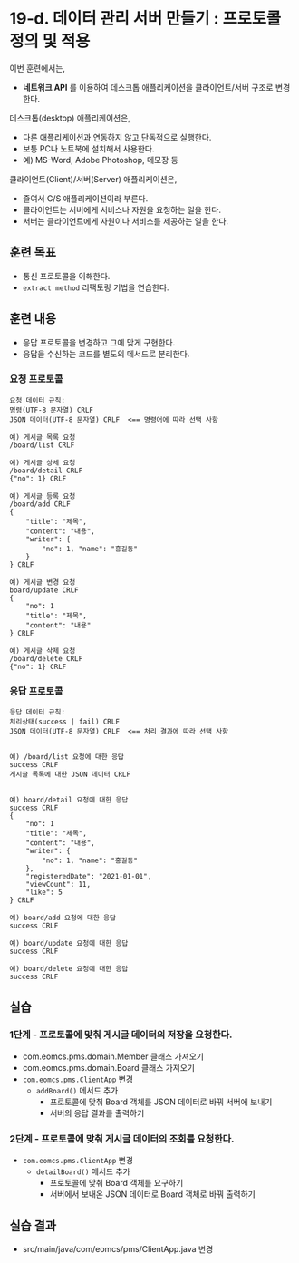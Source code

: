 # 19-d. 데이터 관리 서버 만들기 : 프로토콜 정의 및 적용


이번 훈련에서는,
- **네트워크 API** 를 이용하여 데스크톱 애플리케이션을 클라이언트/서버 구조로 변경한다.

데스크톱(desktop) 애플리케이션은,
- 다른 애플리케이션과 연동하지 않고 단독적으로 실행한다.
- 보통 PC나 노트북에 설치해서 사용한다.
- 예) MS-Word, Adobe Photoshop, 메모장 등

클라이언트(Client)/서버(Server) 애플리케이션은,
- 줄여서 C/S 애플리케이션이라 부른다.
- 클라이언트는 서버에게 서비스나 자원을 요청하는 일을 한다.
- 서버는 클라이언트에게 자원이나 서비스를 제공하는 일을 한다.


## 훈련 목표
- 통신 프로토콜을 이해한다.
- `extract method` 리팩토링 기법을 연습한다.

## 훈련 내용
- 응답 프로토콜을 변경하고 그에 맞게 구현한다.
- 응답을 수신하는 코드를 별도의 메서드로 분리한다.

### 요청 프로토콜

```
요청 데이터 규칙: 
명령(UTF-8 문자열) CRLF
JSON 데이터(UTF-8 문자열) CRLF  <== 명령어에 따라 선택 사항

예) 게시글 목록 요청
/board/list CRLF

예) 게시글 상세 요청
/board/detail CRLF
{"no": 1} CRLF

예) 게시글 등록 요청
/board/add CRLF
{
    "title": "제목", 
    "content": "내용", 
    "writer": {
        "no": 1, "name": "홍길동"
    }
} CRLF

예) 게시글 변경 요청
board/update CRLF
{
    "no": 1
    "title": "제목", 
    "content": "내용"
} CRLF

예) 게시글 삭제 요청
/board/delete CRLF
{"no": 1} CRLF
```

### 응답 프로토콜

```
응답 데이터 규칙: 
처리상태(success | fail) CRLF
JSON 데이터(UTF-8 문자열) CRLF  <== 처리 결과에 따라 선택 사항


예) /board/list 요청에 대한 응답
success CRLF
게시글 목록에 대한 JSON 데이터 CRLF


예) board/detail 요청에 대한 응답
success CRLF
{
    "no": 1
    "title": "제목", 
    "content": "내용", 
    "writer": {
        "no": 1, "name": "홍길동"
    },
    "registeredDate": "2021-01-01",
    "viewCount": 11,
    "like": 5
} CRLF

예) board/add 요청에 대한 응답
success CRLF

예) board/update 요청에 대한 응답
success CRLF

예) board/delete 요청에 대한 응답
success CRLF
```

## 실습

### 1단계 - 프로토콜에 맞춰 게시글 데이터의 저장을 요청한다.

- com.eomcs.pms.domain.Member 클래스 가져오기
- com.eomcs.pms.domain.Board 클래스 가져오기
- `com.eomcs.pms.ClientApp` 변경
    - `addBoard()` 메서드 추가 
        - 프로토콜에 맞춰 Board 객체를 JSON 데이터로 바꿔 서버에 보내기
        - 서버의 응답 결과를 출력하기

### 2단계 - 프로토콜에 맞춰 게시글 데이터의 조회를 요청한다.

- `com.eomcs.pms.ClientApp` 변경
    - `detailBoard()` 메서드 추가
        - 프로토콜에 맞춰 Board 객체를 요구하기
        - 서버에서 보내온 JSON 데이터로 Board 객체로 바꿔 출력하기

## 실습 결과
- src/main/java/com/eomcs/pms/ClientApp.java 변경
